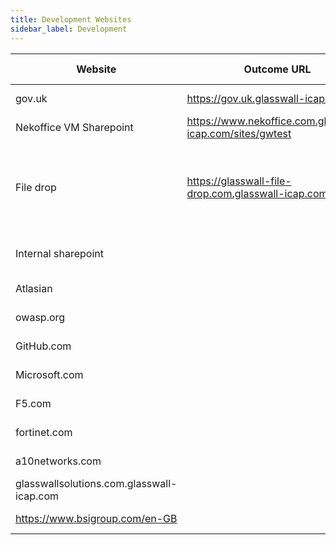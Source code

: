 ```yaml
---
title: Development Websites
sidebar_label: Development
---
```


| Website | Outcome URL | IP | Flavor | Ports opened | Status | Repo | OS | Infrastructure | Provisioning | Container engine | Doc | Team |
|---|---|---|---|---|---|---|---|---|---|---|---| --- |
| gov.uk          | https://gov.uk.glasswall-icap.com | 51.11.8.179 |A: K8s v0.1||in Development|[Gov UK](https://github.com/k8-proxy/gp-gov-uk-website)||
| Nekoffice VM Sharepoint    |https://www.nekoffice.com.glasswall-icap.com/sites/gwtest|54.169.155.88|A: K8s v0.1||In development|[Xamarines sharepoint](https://github.com/k8-proxy/gp-sharepoint/issues)|| Xamariners |
| File drop | https://glasswall-file-drop.com.glasswall-icap.com/ | 3.133.161.191 |A: K8s v0.1|22, 80, 6443, 30000 - 32767 and 9796|In development|[File drop](https://github.com/k8-proxy/gp-filedrop-website)|linux Ubuntu 16.04.4 LTS |AWS|Two AWS nodes of type t2.large|Kubernetes 	v1.18.10 on 	docker://19.3.13|||
| Internal sharepoint      |||B: Docker v0.1||in Development|[Internal sharepoint](gp-b-docker-v01-sharepoint)|||
| Atlasian |||SOW v0.2||in Development|[JIRA](https://github.com/k8-proxy/gp-jira-website)|||
| owasp.org |||SOW v0.2||in Development|[OWASP](https://github.com/k8-proxy/gp-owasp-website)|||
| GitHub.com |||SOW v0.2||in Development| [GitHub](https://github.com/k8-proxy/gp-github)|||
| Microsoft.com |||SOW v0.2||in Development|||
| F5.com |||SOW v0.3||Not assigned|||
| fortinet.com|||SOW v0.3||Not assigned|||
| a10networks.com |||SOW v0.3||Not assigned|||
| glasswallsolutions.com.glasswall-icap.com |||SOW v0.3||Not assigned|||
| https://www.bsigroup.com/en-GB |||SOW v0.3||Not assigned|||